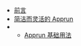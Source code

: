 
* [前言](/ "一周七前端小众框架")
* [简洁而灵活的 Apprun](/apprun/index.md "Apprun")
* * [Apprun 基础用法](/apprun/01.Apprun开发.md "")